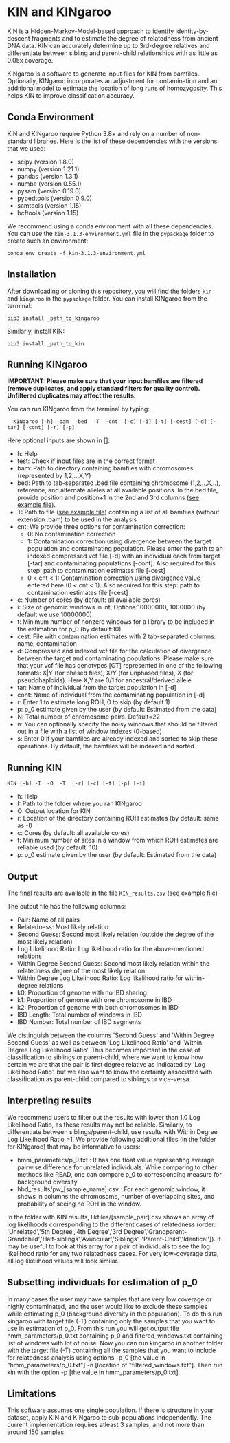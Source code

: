 # KIN and KINgaroo

KIN is a Hidden-Markov-Model-based approach to identify identity-by-descent fragments and to estimate the degree of relatedness from ancient DNA data. KIN can accurately determine up to 3rd-degree relatives and differentiate between sibling and parent-child relationships with as little as 0.05x coverage.

KINgaroo is a software to generate input files for KIN from bamfiles. Optionally, KINgaroo incorporates an adjustment for contamination and an additional model to estimate the location of long runs of homozygosity. This helps KIN to improve classification accuracy.

## Conda Environment

KIN and KINgaroo require Python 3.8+ and rely on a number of non-standard libraries. Here is the list of these dependencies with the versions that we used:

- scipy (version 1.8.0)
- numpy (version 1.21.1)
- pandas (version 1.3.1)
- numba (version 0.55.1)
- pysam (version 0.19.0)
- pybedtools (version 0.9.0)
- samtools (version 1.15)
- bcftools (version 1.15)

We recommend using a conda environment with all these dependencies. You can use the `kin-3.1.3-environment.yml` file in the `pypackage` folder to create such an environment:


```
conda env create -f kin-3.1.3-environment.yml
```
## Installation

After downloading or cloning this repository, you will find the folders `kin` and `kingaroo` in the `pypackage` folder. You can install KINgaroo from the terminal:

```
pip3 install _path_to_kingaroo
```
Similarly, install KIN:

```
pip3 install _path_to_kin
```

## Running KINgaroo

**IMPORTANT: Please make sure that your input bamfiles are filtered (remove duplicates, and apply standard filters for quality control). Unfiltered duplicates may affect the results.**

You can run KINgaroo from the terminal by typing:
```
  KINgaroo [-h] -bam  -bed  -T  -cnt  [-c] [-i] [-t] [-cest] [-d] [-tar] [-cont] [-r] [-p]
```

Here optional inputs are shown in [].

- h: Help
- test: Check if input files are in the correct format
- bam: Path to directory containing bamfiles with chromosomes (represented by 1,2,..,X,Y)
- bed: Path to tab-separated .bed file containing chromosome (1,2,..,X,..), reference, and alternate alleles at all available positions. In the bed file, provide position and position+1 in the 2nd and 3rd columns ([see example file](example_files/bedfile.bed)).
- T: Path to file ([see example file](example_files/targets.txt)) containing a list of all bamfiles (without extension .bam) to be used in the analysis
- cnt: We provide three options for contamination correction:
    - 0: No contamination correction
    - 1: Contamination correction using divergence between the target population and contaminating population. Please enter the path to an indexed compressed vcf file [-d] with an individual each from target [-tar] and contaminating populations [-cont]. Also required for this step: path to contamination estimates file [-cest]
    - 0 < cnt < 1: Contamination correction using divergence value entered here (0 < cnt < 1). Also required for this step: path to contamination estimates file [-cest]
- c: Number of cores (by default: all available cores)
- i: Size of genomic windows in int, Options:10000000, 1000000 (by default we use 10000000)
- t: Minimum number of nonzero windows for a library to be included in the estimation for p_0 (by default:10)
- cest: File with contamination estimates with 2 tab-separated columns: name, contamination
- d: Compressed and indexed vcf file for the calculation of divergence between the target and contaminating populations. Please make sure that your vcf file has genotypes [GT] represented in one of the following formats: X|Y (for phased files), X/Y (for unphased files), X (for pseudohaploids). Here X,Y are 0/1 for ancestral/derived allele
- tar: Name of individual from the target population in [-d]
- cont: Name of individual from the contaminating population in [-d]
- r: Enter 1 to estimate long ROH, 0 to skip (by default 1)
- p: p_0 estimate given by the user (by default: Estimated from the data)
- N: Total number of chromosome pairs. Default=22
- n: You can optionally specify the noisy windows that should be filtered out in a file with a list of window indexes (0-based)
- s: Enter 0 if your bamfiles are already indexed and sorted to skip these operations. By default, the bamfiles will be indexed and sorted

## Running KIN

```
KIN [-h] -I  -O  -T  [-r] [-c] [-t] [-p] [-i]
```

- h: Help
- I: Path to the folder where you ran KINgaroo
- O: Output location for KIN
- r: Location of the directory containing ROH estimates (by default: same as -I)
- c: Cores (by default: all available cores)
- t: Minimum number of sites in a window from which ROH estimates are reliable used (by default: 10)
- p: p_0 estimate given by the user (by default: Estimated from the data)

## Output

The final results are available in the file `KIN_results.csv` ([see example file](example_files/KIN_results.csv))

The output file has the following columns:
- Pair: Name of all pairs
- Relatedness: Most likely relation
- Second Guess: Second most likely relation (outside the degree of the most likely relation)
- Log Likelihood Ratio: Log likelihood ratio for the above-mentioned relations
- Within Degree Second Guess: Second most likely relation within the relatedness degree of the most likely relation
- Within Degree Log Likelihood Ratio: Log likelihood ratio for within-degree relations
- k0: Proportion of genome with no IBD sharing
- k1: Proportion of genome with one chromosome in IBD
- k2: Proportion of genome with both chromosomes in IBD
- IBD Length: Total number of windows in IBD
- IBD Number: Total number of IBD segments

We distinguish between the columns 'Second Guess' and 'Within Degree Second Guess' as well as between 'Log Likelihood Ratio' and 'Within Degree Log Likelihood Ratio'. This becomes important in the case of classification to siblings or parent-child, where we want to know how certain we are that the pair is first degree relative as indicated by 'Log Likelihood Ratio', but
we also want to know the certainty associated with classification as parent-child compared to siblings or vice-versa.

## Interpreting results

We recommend users to filter out the results with lower than 1.0 Log Likelihood Ratio, as these results may not be reliable. Similarly, to differentiate between siblings/parent-child, use results with Within Degree Log Likelihood Ratio >1. We provide following additional files (in the folder for KINgaroo) that may be informative to users:

- hmm_parameters/p_0.txt : It has one float value representing average pairwise difference for unrelated individuals. While comparing to other methods like READ, one can compare p_0 to corresponding measure for background diversity.<br>
- hbd_results/pw_[sample_name].csv : For each genomic window, it shows in columns the chromosome, number of overlapping sites, and probability of seeing no ROH in the window.

In the folder with KIN results, likfiles/[sample_pair].csv shows an array of log likelihoods corresponding to the different cases of relatedness (order: 'Unrelated','5th Degree','4th Degree','3rd Degree','Grandparent-Grandchild','Half-siblings','Avuncular','Siblings', 'Parent-Child','Identical']). It may be useful to look at this array for a pair of individuals to see the log likelihood ratio for any two relatedness cases. For very low-coverage data, all log likelihood values will look similar.

## Subsetting individuals for estimation of p_0

In many cases the user may have samples that are very low coverage or highly contaminated, and the user would like to exclude these samples while estimating p_0 (background diversity in the population). To do this run kingaroo with target file (-T) containing only the samples that you want to use in estimation of p_0. From this run you will get output file hmm_parameters/p_0.txt containing p_0 and filtered_windows.txt containing list of windows with lot of noise. Now you can run kingaroo in another folder with the target file (-T) containing all the samples that you want to include for relatedness analysis using options -p_0 [the value in "hmm_parameters/p_0.txt"] -n [location of "filtered_windows.txt"]. Then run kin with the option -p [the value in hmm_parameters/p_0.txt].

## Limitations

This software assumes one single population. If there is structure in your dataset, apply KIN and KINgaroo to sub-populations independently. The current implementation requires atleast 3 samples, and not more than around 150 samples.
